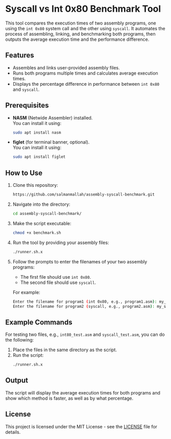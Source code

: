 # Syscall vs Int 0x80 Benchmark Tool

This tool compares the execution times of two assembly programs, one using the `int 0x80` system call and the other using `syscall`. It automates the process of assembling, linking, and benchmarking both programs, then outputs the average execution time and the performance difference.

## Features
- Assembles and links user-provided assembly files.
- Runs both programs multiple times and calculates average execution times.
- Displays the percentage difference in performance between `int 0x80` and `syscall`.

## Prerequisites

- **NASM** (Netwide Assembler) installed.  
  You can install it using:
  ```bash
  sudo apt install nasm
  ```

- **figlet** (for terminal banner, optional).  
  You can install it using:
  ```bash
  sudo apt install figlet
  ```

## How to Use

1. Clone this repository:
   ```bash
   https://github.com/salmanmallah/assembly-syscall-benchmark.git
   ```

2. Navigate into the directory:
   ```bash
   cd assembly-syscall-benchmark/
   ```

3. Make the script executable:
   ```bash
   chmod +x benchmark.sh
   ```

4. Run the tool by providing your assembly files:
   ```bash
   ./runner.sh.x
   ```

5. Follow the prompts to enter the filenames of your two assembly programs:
   - The first file should use `int 0x80`.
   - The second file should use `syscall`.

   For example:
   ```bash
   Enter the filename for program1 (int 0x80, e.g., program1.asm): my_int80_program.asm
   Enter the filename for program2 (syscall, e.g., program2.asm): my_syscall_program.asm
   ```

## Example Commands

For testing two files, e.g., `int80_test.asm` and `syscall_test.asm`, you can do the following:

1. Place the files in the same directory as the script.
2. Run the script:
   ```bash
   ./runner.sh.x
   ```

## Output

The script will display the average execution times for both programs and show which method is faster, as well as by what percentage.

## License

This project is licensed under the MIT License - see the [LICENSE](LICENSE) file for details.

